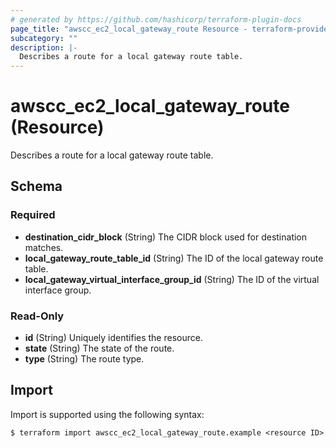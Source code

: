 ```yaml
---
# generated by https://github.com/hashicorp/terraform-plugin-docs
page_title: "awscc_ec2_local_gateway_route Resource - terraform-provider-awscc"
subcategory: ""
description: |-
  Describes a route for a local gateway route table.
---
```


# awscc_ec2_local_gateway_route (Resource)

Describes a route for a local gateway route table.



<!-- schema generated by tfplugindocs -->
## Schema

### Required

- **destination_cidr_block** (String) The CIDR block used for destination matches.
- **local_gateway_route_table_id** (String) The ID of the local gateway route table.
- **local_gateway_virtual_interface_group_id** (String) The ID of the virtual interface group.

### Read-Only

- **id** (String) Uniquely identifies the resource.
- **state** (String) The state of the route.
- **type** (String) The route type.

## Import

Import is supported using the following syntax:

```shell
$ terraform import awscc_ec2_local_gateway_route.example <resource ID>
```
